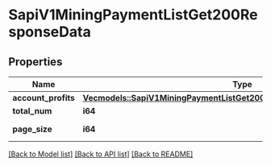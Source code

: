 # SapiV1MiningPaymentListGet200ResponseData

## Properties

Name | Type | Description | Notes
------------ | ------------- | ------------- | -------------
**account_profits** | [**Vec<models::SapiV1MiningPaymentListGet200ResponseDataAccountProfitsInner>**](_sapi_v1_mining_payment_list_get_200_response_data_accountProfits_inner.md) |  | 
**total_num** | **i64** | Total Rows | 
**page_size** | **i64** | Rows per page | 

[[Back to Model list]](../README.md#documentation-for-models) [[Back to API list]](../README.md#documentation-for-api-endpoints) [[Back to README]](../README.md)



